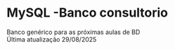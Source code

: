 # MySQL  -Banco consultorio
Banco genérico para as próximas aulas de BD <br>
Última atualização 29/08/2025
